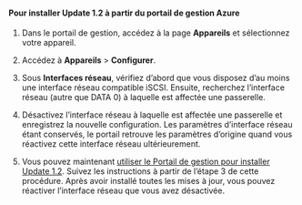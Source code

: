 <!--author=SharS last changed: 9/17/15-->

#### Pour installer Update 1.2 à partir du portail de gestion Azure

1. Dans le portail de gestion, accédez à la page **Appareils** et sélectionnez votre appareil.
 
2. Accédez à **Appareils** > **Configurer**.

3. Sous **Interfaces réseau**, vérifiez d’abord que vous disposez d’au moins une interface réseau compatible iSCSI. Ensuite, recherchez l’interface réseau (autre que DATA 0) à laquelle est affectée une passerelle.

4. Désactivez l’interface réseau à laquelle est affectée une passerelle et enregistrez la nouvelle configuration. Les paramètres d’interface réseau étant conservés, le portail retrouve les paramètres d’origine quand vous réactivez cette interface réseau ultérieurement.

7. Vous pouvez maintenant [utiliser le Portail de gestion pour installer Update 1.2](#use-the-management-portal-to-install-update-1). Suivez les instructions à partir de l’étape 3 de cette procédure. Après avoir installé toutes les mises à jour, vous pouvez réactiver l’interface réseau que vous avez désactivée.

<!---HONumber=Sept15_HO4-->